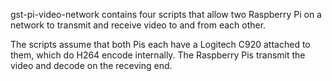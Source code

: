 gst-pi-video-network contains four scripts that allow two Raspberry Pi on a 
network to transmit and receive video to and from each other. 

The scripts assume that both Pis each have a Logitech C920 attached to them, 
which do H264 encode internally. The Raspberry Pis transmit the video and 
decode on the receving end. 

